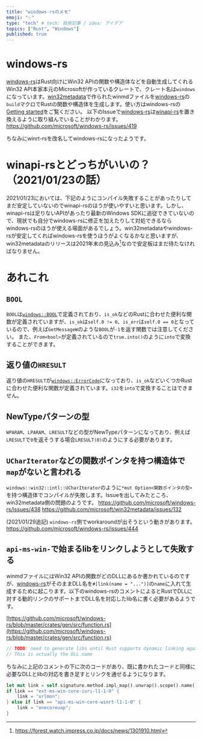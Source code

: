 ```yaml
---
title: "windows-rsのメモ"
emoji: "✨"
type: "tech" # tech: 技術記事 / idea: アイデア
topics: ["Rust", "Windows"]
published: true
---
```


# windows-rs

[windows-rs]はRust向けにWin32 APIの関数や構造体などを自動生成してくれるWin32 API本家本元のMicrosoftが作っているクレートで、クレート名は`windows`になっています。[win32metadata]で作られたwinmdファイルを[windows-rs]の`build`マクロでRustの関数や構造体を生成します。使い方はwindows-rsの[Getting started](https://github.com/microsoft/windows-rs#getting-started)をご覧ください。
以下のIssueで[windows-rs]は[winapi-rs]を置き換えるように取り組んでいることがわかります。
https://github.com/microsoft/windows-rs/issues/419

ちなみにwinrt-rsを改名してwindows-rsになったようです。

# winapi-rsとどっちがいいの？（2021/01/23の話）
2021/01/23においては、下記のようにコンパイル失敗することがあったりしてまだ安定していないのでwinapi-rsのほうが使いやすいと思います。しかし、winapi-rsは足りないAPIがあったり最新のWindows SDKに追従できていないので、現状でも自分でwindows-rsに修正を加えたりして対処できるならwindows-rsのほうが使える場面があるでしょう。win32metadataやwindows-rsが安定してくればwindows-rsを使うほうがよくなるかなと思いますが、win32metadataのリリースは2021年末の見込み[^1]なので安定板はまだ待たなければなりません。

# あれこれ

## `BOOL`
`BOOL`は[`windows::BOOL`]で定義されており、`is_ok`などのRustに合わせた便利な関数が定義されていますが、`is_ok`は`self.0 != 0`、`is_err`は`self.0 == 0`となっているので、例えば`GetMessageW`のような`BOOL`が`-1`を返す関数では注意してください。
また、`From<bool>`が定義されているので`true.into()`のように`into`で変換することができます。

## 返り値の`HRESULT`
返り値の`HRESULT`が[`windows::ErrorCode`]になっており、`is_ok`などいくつかRustに合わせた便利な関数が定義されています。`i32`を`into`で変換することはできません。

## NewTypeパターンの型
`WPARAM`、`LPARAM`、`LRESULT`などの型がNewTypeパターンになっており、例えば`LRESULT`で`0`を返そうする場合`LRESULT(0)`のようにする必要があります。

## `UCharIterator`などの関数ポインタを持つ構造体で`map`がないと言われる
`windows::win32::intl::UCharIterator`のように`*mut Option<関数ポインタの型>`を持つ構造体でコンパイルが失敗します。Issueを出してみたところ、win32metadata側の問題のようです。
https://github.com/microsoft/windows-rs/issues/438
https://github.com/microsoft/win32metadata/issues/132

(2021/01/29追記)
`windows-rs`側でworkaroundが出そうという動きがあります。
https://github.com/microsoft/windows-rs/issues/444

## `api-ms-win-`で始まるlibをリンクしようとして失敗する
winmdファイルにはWin32 APIの関数がどのDLLにあるか書かれているのですが、[windows-rs]がそのままDLL名を`#[link(name = "...")]`の`name`に入れて生成するために起こります。以下のwindows-rsのコメントによるとRustでDLLに対する動的リンクのサポートまでDLL名を対応したlib名に書く必要があるようです。

[https://github.com/microsoft/windows-rs/blob/master/crates/gen/src/function.rs](https://github.com/microsoft/windows-rs/blob/master/crates/gen/src/function.rs)
```rust
// TODO: need to generate libs until Rust supports dynamic linking against DLLs.
// This is actually the DLL name
```

ちなみに上記のコメントの下に次のコードがあり、既に書かれたコードと同様に必要なDLLとlibの対応を書き足すとリンクを通せるようになります。

```rust
let mut link = self.signature.method.impl_map().unwrap().scope().name();
if link == "ext-ms-win-core-iuri-l1-1-0" {
    link = "urlmon";
} else if link == "api-ms-win-core-winrt-l1-1-0" {
    link = "onecoreuap";
}
```

[windows-rs]:https://github.com/microsoft/windows-rs
[win32metadata]:https://github.com/microsoft/win32metadata
[`windows::BOOL`]:https://docs.rs/windows/latest/windows/struct.BOOL.html
[`windows::ErrorCode`]:https://docs.rs/windows/latest/windows/struct.ErrorCode.html
[winapi-rs]:https://github.com/retep998/winapi-rs

[^1]: https://forest.watch.impress.co.jp/docs/news/1301910.html
